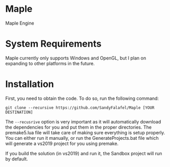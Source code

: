 # Maple
Maple Engine

# System Requirements
Maple currently only supports Windows and OpenGL, but I plan on expanding to other platforms in the future.

# Installation
First, you need to obtain the code. To do so, run the following command:

```git clone --recursive https://github.com/SandyFalafel/Maple [YOUR DESTINATION]```

The ```--recusrive``` option is very important as it will automatically download the dependencies 
for you and put them in the proper directories. The premake5.lua file will take care of making sure 
everything is setup properly. You can either run it manually, or run the GenerateProjects.bat file 
which will generate a vs2019 project for you using premake.

If you build the solution (in vs2019) and run it, the Sandbox project will run by default.
